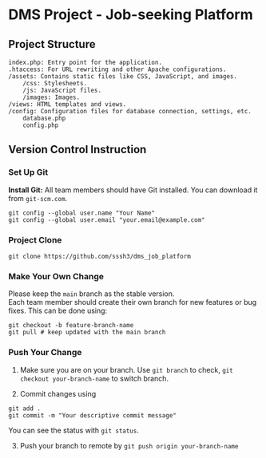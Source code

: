# DMS Project - Job-seeking Platform


## Project Structure
```
index.php: Entry point for the application.
.htaccess: For URL rewriting and other Apache configurations.
/assets: Contains static files like CSS, JavaScript, and images.
    /css: Stylesheets.
    /js: JavaScript files.
    /images: Images.
/views: HTML templates and views.
/config: Configuration files for database connection, settings, etc.
    database.php
    config.php
```

## Version Control Instruction
### Set Up Git
**Install Git:** All team members should have Git installed. You can download it from `git-scm.com`.
```
git config --global user.name "Your Name"
git config --global user.email "your.email@example.com"
```

### Project Clone
```
git clone https://github.com/sssh3/dms_job_platform
```

### Make Your Own Change
Please keep the `main` branch as the stable version.  
Each team member should create their own branch for new features or bug fixes. This can be done using:
```
git checkout -b feature-branch-name
git pull # keep updated with the main branch
```

### Push Your Change
1. Make sure you are on your branch. Use `git branch` to check, `git checkout your-branch-name` to switch branch.

2. Commit changes using 
```
git add .
git commit -m "Your descriptive commit message"
```
You can see the status with `git status`.

3. Push your branch to remote by `git push origin your-branch-name`

